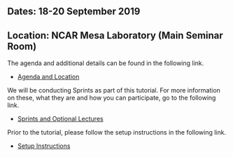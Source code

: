 <!--
.. title: Fall 2019 NCAR Python Tutorial
.. slug: index
.. date: 2019-09-18 08:00:00 UTC-07:00
.. tags: tutorial
.. category: 
.. link: 
.. description: 
.. type: text
-->

## Dates: 18-20 September 2019
## Location: NCAR Mesa Laboratory (Main Seminar Room)

The agenda and additional details can be found in the following link.

- [Agenda and Location](/pages/fall2019/agenda)

We will be conducting Sprints as part of this tutorial.  For
more information on these, what they are and how you can participate,
go to the following link.

- [Sprints and Optional Lectures](/pages/fall2019/sprints)

Prior to the tutorial, please follow the setup instructions
in the following link.

- [Setup Instructions](/pages/fall2019/instructions)
